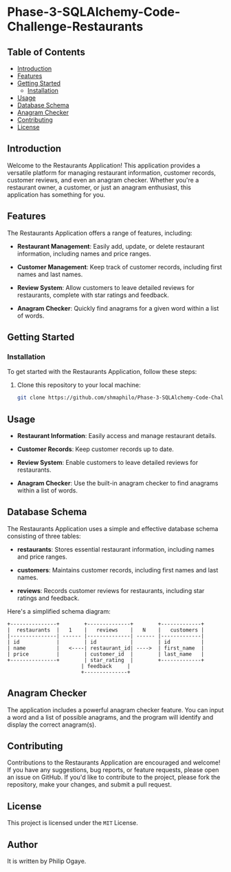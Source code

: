 # Phase-3-SQLAlchemy-Code-Challenge-Restaurants

## Table of Contents

- [Introduction](#introduction)
- [Features](#features)
- [Getting Started](#getting-started)
  - [Installation](#installation)
- [Usage](#usage)
- [Database Schema](#database-schema)
- [Anagram Checker](#anagram-checker)
- [Contributing](#contributing)
- [License](#license)

## Introduction

Welcome to the Restaurants Application! This application provides a versatile platform for managing restaurant information, customer records, customer reviews, and even an anagram checker. Whether you're a restaurant owner, a customer, or just an anagram enthusiast, this application has something for you.

## Features

The Restaurants Application offers a range of features, including:

- **Restaurant Management**: Easily add, update, or delete restaurant information, including names and price ranges.

- **Customer Management**: Keep track of customer records, including first names and last names.

- **Review System**: Allow customers to leave detailed reviews for restaurants, complete with star ratings and feedback.

- **Anagram Checker**: Quickly find anagrams for a given word within a list of words.

## Getting Started

### Installation

To get started with the Restaurants Application, follow these steps:

1. Clone this repository to your local machine:

   ```bash
   git clone https://github.com/shmaphilo/Phase-3-SQLAlchemy-Code-Challenge-Restaurants.git


## Usage

- **Restaurant Information**: Easily access and manage restaurant details.

- **Customer Records**: Keep customer records up to date.

- **Review System**: Enable customers to leave detailed reviews for restaurants.

- **Anagram Checker**: Use the built-in anagram checker to find anagrams within a list of words.

## Database Schema

The Restaurants Application uses a simple and effective database schema consisting of three tables:

- **restaurants**: Stores essential restaurant information, including names and price ranges.

- **customers**: Maintains customer records, including first names and last names.

- **reviews**: Records customer reviews for restaurants, including star ratings and feedback.

Here's a simplified schema diagram:

```
+---------------+        +--------------+        +-------------+
|  restaurants  |   1    |   reviews    |   N    |   customers |
|---------------| ------ |--------------| ------ |-------------|
| id            |        | id           |        | id          |
| name          |   <----| restaurant_id| ---->  | first_name  |
| price         |        | customer_id  |        | last_name   |
+---------------+        | star_rating  |        +-------------+
                        | feedback     |
                        +--------------+
```

## Anagram Checker

The application includes a powerful anagram checker feature. You can input a word and a list of possible anagrams, and the program will identify and display the correct anagram(s).

## Contributing

Contributions to the Restaurants Application are encouraged and welcome! If you have any suggestions, bug reports, or feature requests, please open an issue on GitHub. If you'd like to contribute to the project, please fork the repository, make your changes, and submit a pull request.

## License

This project is licensed under the `MIT` License. 

## Author
It is written by Philip Ogaye.